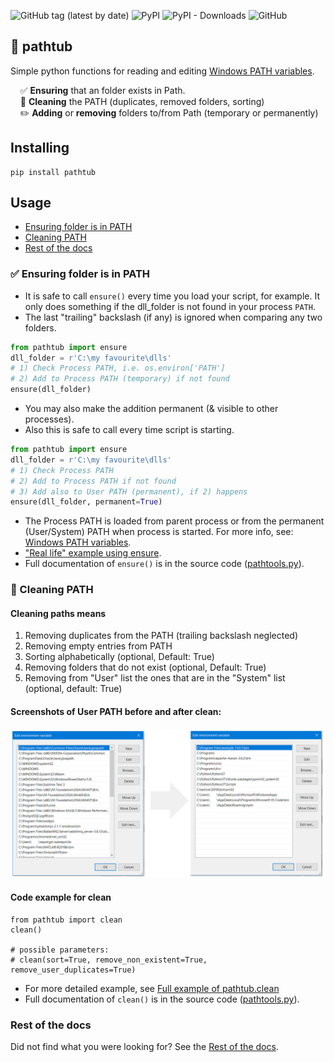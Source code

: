 ![GitHub tag (latest by date)](https://img.shields.io/github/v/tag/np-8/pathtub)&nbsp;![PyPI](https://img.shields.io/pypi/v/pathtub)&nbsp;![PyPI - Downloads](https://img.shields.io/pypi/dm/pathtub)&nbsp;![GitHub](https://img.shields.io/github/license/np-8/pathtub)

## 🛁 pathtub

Simple python functions for reading and editing [Windows PATH variables](docs/path_variables.md).


   &nbsp;&nbsp;&nbsp;&nbsp;✅ **Ensuring** that an folder exists in Path. <br>
   &nbsp;&nbsp;&nbsp;&nbsp;🧽 **Cleaning** the PATH (duplicates, removed folders, sorting) <br>
   &nbsp;&nbsp;&nbsp;&nbsp;✏️ **Adding** or **removing** folders to/from Path (temporary or permanently) <br>



## Installing
```
pip install pathtub
```


## Usage

- [Ensuring folder is in PATH](#-ensuring-folder-is-in-path)
- [Cleaning PATH](#-cleaning-path)
- [Rest of the docs](#rest-of-the-docs)
  
### ✅ Ensuring folder is in PATH
- It is safe to call `ensure()` every time you load your script, for example. It only does something if the dll_folder is not found in your process `PATH`.
- The last "trailing" backslash (if any) is ignored when comparing any two folders.

```python
from pathtub import ensure
dll_folder = r'C:\my favourite\dlls'
# 1) Check Process PATH, i.e. os.environ['PATH']
# 2) Add to Process PATH (temporary) if not found
ensure(dll_folder)
```
- You may also make the addition permanent (& visible to other processes).
- Also this is safe to call every time script is starting. 
```python
from pathtub import ensure
dll_folder = r'C:\my favourite\dlls'
# 1) Check Process PATH
# 2) Add to Process PATH if not found
# 3) Add also to User PATH (permanent), if 2) happens
ensure(dll_folder, permanent=True)
```
- The Process PATH is loaded from parent process or from the permanent (User/System) PATH when process is started. For more info, see: [Windows PATH variables](docs/path_variables.md).
- ["Real life" example using ensure](docs/example_ensure.md).
- Full documentation of `ensure()` is in the source code ([pathtools.py](pathtub/pathtools.py)).
### 🧽 Cleaning PATH
#### Cleaning paths means
1. Removing duplicates from the PATH (trailing backslash neglected)
2. Removing empty entries from PATH
3. Sorting alphabetically (optional, Default: True)
4. Removing folders that do not exist (optional, Default: True)
5. Removing from "User" list the ones that are in the "System" list (optional, default: True)

#### Screenshots of User PATH before and after clean:
   ![User PATH](img/user-before-after-clean.png)  

#### Code example for clean
```
from pathtub import clean
clean()

# possible parameters:
# clean(sort=True, remove_non_existent=True, remove_user_duplicates=True)
```
- For more detailed example, see [Full example of pathtub.clean](docs/example_clean.md)
- Full documentation of `clean()` is in the source code ([pathtools.py](pathtub/pathtools.py)).

### Rest of the docs
Did not find what you were looking for? See the [Rest of the docs](docs/rest_of_the_docs.md).
